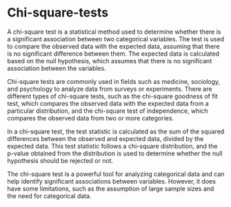# Chi-square-tests

A chi-square test is a statistical method used to determine whether there is a significant association between two categorical variables. The test is used to compare the observed data with the expected data, assuming that there is no significant difference between them. The expected data is calculated based on the null hypothesis, which assumes that there is no significant association between the variables.

Chi-square tests are commonly used in fields such as medicine, sociology, and psychology to analyze data from surveys or experiments. There are different types of chi-square tests, such as the chi-square goodness of fit test, which compares the observed data with the expected data from a particular distribution, and the chi-square test of independence, which compares the observed data from two or more categories.

In a chi-square test, the test statistic is calculated as the sum of the squared differences between the observed and expected data, divided by the expected data. This test statistic follows a chi-square distribution, and the p-value obtained from the distribution is used to determine whether the null hypothesis should be rejected or not.

The chi-square test is a powerful tool for analyzing categorical data and can help identify significant associations between variables. However, it does have some limitations, such as the assumption of large sample sizes and the need for categorical data.
